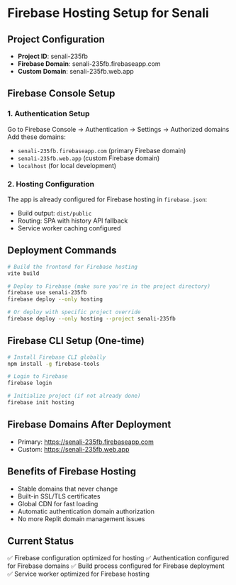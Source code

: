 # Firebase Hosting Setup for Senali

## Project Configuration
- **Project ID**: senali-235fb
- **Firebase Domain**: senali-235fb.firebaseapp.com
- **Custom Domain**: senali-235fb.web.app

## Firebase Console Setup

### 1. Authentication Setup
Go to Firebase Console → Authentication → Settings → Authorized domains
Add these domains:
- `senali-235fb.firebaseapp.com` (primary Firebase domain)
- `senali-235fb.web.app` (custom Firebase domain)
- `localhost` (for local development)

### 2. Hosting Configuration
The app is already configured for Firebase hosting in `firebase.json`:
- Build output: `dist/public`
- Routing: SPA with history API fallback
- Service worker caching configured

## Deployment Commands

```bash
# Build the frontend for Firebase hosting
vite build

# Deploy to Firebase (make sure you're in the project directory)
firebase use senali-235fb
firebase deploy --only hosting

# Or deploy with specific project override
firebase deploy --only hosting --project senali-235fb
```

## Firebase CLI Setup (One-time)
```bash
# Install Firebase CLI globally
npm install -g firebase-tools

# Login to Firebase
firebase login

# Initialize project (if not already done)
firebase init hosting
```

## Firebase Domains After Deployment
- Primary: https://senali-235fb.firebaseapp.com
- Custom: https://senali-235fb.web.app

## Benefits of Firebase Hosting
- Stable domains that never change
- Built-in SSL/TLS certificates
- Global CDN for fast loading
- Automatic authentication domain authorization
- No more Replit domain management issues

## Current Status
✅ Firebase configuration optimized for hosting
✅ Authentication configured for Firebase domains
✅ Build process configured for Firebase deployment
✅ Service worker optimized for Firebase hosting